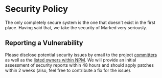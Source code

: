# Security Policy

The only completely secure system is the one that doesn't exist in the first place.
Having said that, we take the security of Marked very seriously.

## Reporting a Vulnerability

Please disclose potential security issues by email to the project [committers](https://marked.js.org/#/AUTHORS.md) as well as the [listed owners within NPM](https://docs.npmjs.com/cli/owner).
We will provide an initial assessment of security reports within 48 hours and should apply patches within 2 weeks
(also, feel free to contribute a fix for the issue).
